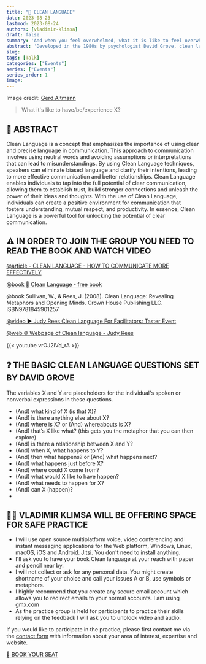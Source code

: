 ```yaml
---
title: "🙊 CLEAN LANGUAGE"
date: 2023-08-23
lastmod: 2023-08-24
authors: [vladimir-klimsa]
draft: false
summary: 'And when you feel overwhelmed, what it is like to feel overwhelmed?'
abstract: 'Developed in the 1980s by psychologist David Grove, clean language is all about asking questions that do not impose the asker assumptions or worldview. The goal is to explore the other person model of the world in a neutral way that avoids bias. What it is like to have/be/experience X?'
slug: 
tags: [Talk]
categories: ["Events"]
series: ["Events"]
series_order: 1
image:
---
```


Image credit: [Gerd Altmann](https://pixabay.com/es/photos/retroalimentaci%C3%B3n-informar-3653368/)

> What it's like to have/be/experience X?

## 📄 ABSTRACT

Clean Language is a concept that emphasizes the importance of using clear and precise language in communication. This approach to communication involves using neutral words and avoiding assumptions or interpretations that can lead to misunderstandings. By using Clean Language techniques, speakers can eliminate biased language and clarify their intentions, leading to more effective communication and better relationships. Clean Language enables individuals to tap into the full potential of clear communication, allowing them to establish trust, build stronger connections and unleash the power of their ideas and thoughts. With the use of Clean Language, individuals can create a positive environment for communication that fosters understanding, mutual respect, and productivity. In essence, Clean Language is a powerful tool for unlocking the potential of clear communication.

## ⚠️ IN ORDER TO JOIN THE GROUP YOU NEED TO READ THE BOOK AND WATCH VIDEO

[@article - CLEAN LANGUAGE - HOW TO COMMUNICATE MORE EFFECTIVELY](/en/post/20230807-clean-language/)

[@book 📖 Clean Language - free book](https://reesmccann.com/clean-language/)

@book Sullivan, W., & Rees, J. (2008). Clean Language: Revealing Metaphors and Opening Minds. Crown House Publishing LLC. ISBN9781845901257

[@video ▶️ Judy Rees Clean Language For Facilitators: Taster Event](https://www.youtube.com/watch?v=vrOJ2iVd_rA)

[@web 🌐 Webpage of Clean language - Judy Rees](https://reesmccann.com/)

{{< youtube vrOJ2iVd_rA >}}

## ❓ THE BASIC CLEAN LANGUAGE QUESTIONS SET BY DAVID GROVE

The variables X and Y are placeholders for the individual's spoken or nonverbal expressions in these questions.

- (And) what kind of X (is that X)?
- (And) is there anything else about X?
- (And) where is X? or (And) whereabouts is X?
- (And) that’s X like what? (this gets you the metaphor that you can then explore)
- (And) is there a relationship between X and Y?
- (And) when X, what happens to Y?
- (And) then what happens? or (And) what happens next?
- (And) what happens just before X?
- (And) where could X come from?
- (And) what would X like to have happen?
- (And) what needs to happen for X?
- (And) can X (happen)?
- 
## 👨‍🦲 VLADIMIR KLIMSA WILL BE OFFERING SPACE FOR SAFE PRACTICE

- I will use open source multiplatform voice, video conferencing and instant messaging applications for the Web platform, Windows, Linux, macOS, iOS and Android. [Jitsi](https://en.wikipedia.org/wiki/Jitsi). You don't need to install anything.
- I'll ask you to have your book Clean language at your reach with paper and pencil near by.
- I will not collect or ask for any personal data. You might create shortname of your choice and call your issues A or B, use symbols or metaphors.
- I highly recommend that you create any secure email account which allows you to redirect emails to your normal accounts. I am using gmx.com
- As the practice group is held for participants to practice their skills relying on the feedback I will ask you to unblock video and audio.

If you would like to participate in the practice, please first contact me via the [contact form](/en/#contact) with information about your area of interest, expertise and website.

<a href="/#contact" aria-label="BOOK YOUR SEAT" class="btn btn-danger btn-block text-white">🎫 BOOK YOUR SEAT</a>